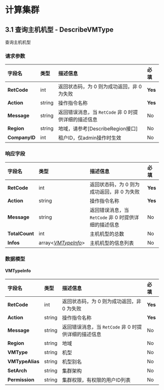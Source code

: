 



# 计算集群


    
    
## 3.1 查询主机机型 - DescribeVMType

查询主机机型

### 请求参数



    
    
| 字段名 | 类型 | 描述信息 | 必填 |
|:---|:---|:---|:---|
| **RetCode** | int | 返回状态码，为 0 则为成功返回，非 0 为失败 | **Yes** |
| **Action** | string | 操作指令名称 | **Yes** |
| **Message** | string | 返回错误消息，当 `RetCode` 非 0 时提供详细的描述信息 | No |
| **Region** | string | 地域，请参考[DescribeRegion接口] | No |
| **CompanyID** | int | 租户ID，仅admin操作时生效 | No |

### 响应字段



    
    
| 字段名 | 类型 | 描述信息 | 必填 |
|:---|:---|:---|:---|
| **RetCode** | int | 返回状态码，为 0 则为成功返回，非 0 为失败 | **Yes** |
| **Action** | string | 操作指令名称 | **Yes** |
| **Message** | string | 返回错误消息，当 `RetCode` 非 0 时提供详细的描述信息 | No |
| **TotalCount** | int | 主机机型的总数 | No |
| **Infos** | array<[*VMTypeInfo*](#VMTypeInfo)> | 主机机型的信息列表 | No |



### 数据模型


    

    

    
#### VMTypeInfo

    
    
| 字段名 | 类型 | 描述信息 | 必填 |
|:---|:---|:---|:---|
| **RetCode** | int | 返回状态码，为 0 则为成功返回，非 0 为失败 | **Yes** |
| **Action** | string | 操作指令名称 | **Yes** |
| **Message** | string | 返回错误消息，当 `RetCode` 非 0 时提供详细的描述信息 | No |
| **Region** | string | 地域 | No |
| **VMType** | string | 机型 | No |
| **VMTypeAlias** | string | 机型别名 | No |
| **SetArch** | string | 集群架构 | No |
| **Permission** | string | 集群权限，有权限的用户ID列表 | No |
    









